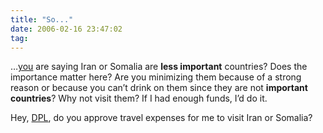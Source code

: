 ```yaml
---
title: "So..."
date: 2006-02-16 23:47:02
tag: 
---
```

<p>&#8230;<a target="_blank" href="http://spradu.blogspot.com/2006/02/mandatory-reply.html">you</a> are saying Iran or Somalia are <strong>less important</strong> countries? Does the importance matter here? Are you minimizing them because of a strong reason or because you can&#8217;t drink on them since they are not <strong>important countries</strong>? Why not visit them? If I had enough funds, I&#8217;d do it.</p>

<p>Hey, <a target="_blank" href="http://www.debian.org/devel/leader">DPL</a>, do you approve travel expenses for me to visit Iran or Somalia?</p>
